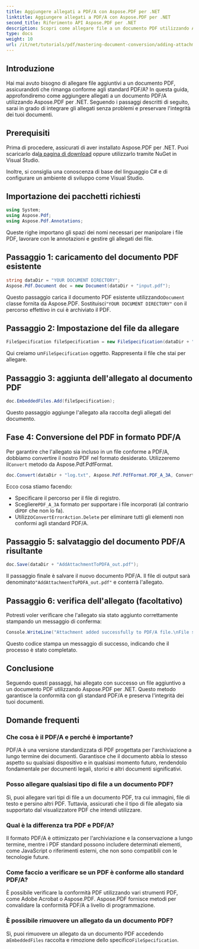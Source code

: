 ```yaml
---
title: Aggiungere allegati a PDF/A con Aspose.PDF per .NET
linktitle: Aggiungere allegati a PDF/A con Aspose.PDF per .NET
second_title: Riferimento API Aspose.PDF per .NET
description: Scopri come allegare file a un documento PDF utilizzando Aspose.PDF per .NET e garantire la conformità agli standard PDF/A.
type: docs
weight: 10
url: /it/net/tutorials/pdf/mastering-document-conversion/adding-attachment-to-pdfa/
---
```

## Introduzione

Hai mai avuto bisogno di allegare file aggiuntivi a un documento PDF, assicurandoti che rimanga conforme agli standard PDF/A? In questa guida, approfondiremo come aggiungere allegati a un documento PDF/A utilizzando Aspose.PDF per .NET. Seguendo i passaggi descritti di seguito, sarai in grado di integrare gli allegati senza problemi e preservare l'integrità dei tuoi documenti.

## Prerequisiti

 Prima di procedere, assicurati di aver installato Aspose.PDF per .NET. Puoi scaricarlo da[la pagina di download](https://releases.aspose.com/pdf/net/) oppure utilizzarlo tramite NuGet in Visual Studio.

Inoltre, si consiglia una conoscenza di base del linguaggio C# e di configurare un ambiente di sviluppo come Visual Studio.

## Importazione dei pacchetti richiesti

```csharp
using System;
using Aspose.Pdf;
using Aspose.Pdf.Annotations;
```

Queste righe importano gli spazi dei nomi necessari per manipolare i file PDF, lavorare con le annotazioni e gestire gli allegati dei file.

## Passaggio 1: caricamento del documento PDF esistente

```csharp
string dataDir = "YOUR DOCUMENT DIRECTORY";
Aspose.Pdf.Document doc = new Document(dataDir + "input.pdf");
```

 Questo passaggio carica il documento PDF esistente utilizzando`Document` classe fornita da Aspose.PDF. Sostituisci`"YOUR DOCUMENT DIRECTORY"` con il percorso effettivo in cui è archiviato il PDF.

## Passaggio 2: Impostazione del file da allegare

```csharp
FileSpecification fileSpecification = new FileSpecification(dataDir + "aspose-logo.jpg", "Large Image file");
```

 Qui creiamo un`FileSpecification` oggetto. Rappresenta il file che stai per allegare.

## Passaggio 3: aggiunta dell'allegato al documento PDF

```csharp
doc.EmbeddedFiles.Add(fileSpecification);
```

Questo passaggio aggiunge l'allegato alla raccolta degli allegati del documento.

## Fase 4: Conversione del PDF in formato PDF/A

 Per garantire che l'allegato sia incluso in un file conforme a PDF/A, dobbiamo convertire il nostro PDF nel formato desiderato. Utilizzeremo il`Convert` metodo da Aspose.Pdf.PdfFormat.

```csharp
doc.Convert(dataDir + "log.txt", Aspose.Pdf.PdfFormat.PDF_A_3A, ConvertErrorAction.Delete);
```

Ecco cosa stiamo facendo:

- Specificare il percorso per il file di registro.
-  Scegliere`PDF_A_3A` formato per supportare i file incorporati (al contrario di`PDF` che non lo fa).
-  Utilizzo`ConvertErrorAction.Delete` per eliminare tutti gli elementi non conformi agli standard PDF/A.

## Passaggio 5: salvataggio del documento PDF/A risultante

```csharp
doc.Save(dataDir + "AddAttachmentToPDFA_out.pdf");
```

 Il passaggio finale è salvare il nuovo documento PDF/A. Il file di output sarà denominato`"AddAttachmentToPDFA_out.pdf"` e conterrà l'allegato.

## Passaggio 6: verifica dell'allegato (facoltativo)

Potresti voler verificare che l'allegato sia stato aggiunto correttamente stampando un messaggio di conferma:

```csharp
Console.WriteLine("Attachment added successfully to PDF/A file.\nFile saved at " + dataDir);
```

Questo codice stampa un messaggio di successo, indicando che il processo è stato completato.

## Conclusione

Seguendo questi passaggi, hai allegato con successo un file aggiuntivo a un documento PDF utilizzando Aspose.PDF per .NET. Questo metodo garantisce la conformità con gli standard PDF/A e preserva l'integrità dei tuoi documenti.

## Domande frequenti

### Che cosa è il PDF/A e perché è importante?

PDF/A è una versione standardizzata di PDF progettata per l'archiviazione a lungo termine dei documenti. Garantisce che il documento abbia lo stesso aspetto su qualsiasi dispositivo e in qualsiasi momento futuro, rendendolo fondamentale per documenti legali, storici e altri documenti significativi.

### Posso allegare qualsiasi tipo di file a un documento PDF?

Sì, puoi allegare vari tipi di file a un documento PDF, tra cui immagini, file di testo e persino altri PDF. Tuttavia, assicurati che il tipo di file allegato sia supportato dal visualizzatore PDF che intendi utilizzare.

### Qual è la differenza tra PDF e PDF/A?

Il formato PDF/A è ottimizzato per l'archiviazione e la conservazione a lungo termine, mentre i PDF standard possono includere determinati elementi, come JavaScript o riferimenti esterni, che non sono compatibili con le tecnologie future.

### Come faccio a verificare se un PDF è conforme allo standard PDF/A?

È possibile verificare la conformità PDF utilizzando vari strumenti PDF, come Adobe Acrobat o Aspose.PDF. Aspose.PDF fornisce metodi per convalidare la conformità PDF/A a livello di programmazione.

### È possibile rimuovere un allegato da un documento PDF?

 Sì, puoi rimuovere un allegato da un documento PDF accedendo a`EmbeddedFiles` raccolta e rimozione dello specifico`FileSpecification`.